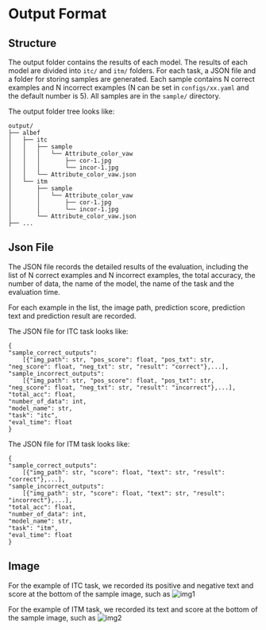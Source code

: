 # Output Format

## Structure
The output folder contains the results of each model. The results of each model are divided into `itc/` and `itm/` folders. For each task, a JSON file and a folder for storing samples are generated. Each sample contains N correct examples and N incorrect examples (N can be set in `configs/xx.yaml` and the default number is 5). All samples are in the `sample/` directory.

The output folder tree looks like:
```
output/
├── albef
│   ├── itc
│   │   ├── sample
│   │   │   └── Attribute_color_vaw
│   │   │       ├── cor-1.jpg
│   │   │       └── incor-1.jpg
│   │   └── Attribute_color_vaw.json
│   └── itm
│       ├── sample
│       │   └── Attribute_color_vaw
│       │       ├── cor-1.jpg
│       │       └── incor-1.jpg
│       └── Attribute_color_vaw.json
├── ...
```
## Json File
The JSON file records the detailed results of the evaluation, including the list of N correct examples and N incorrect examples, the total accuracy, the number of data, the name of the model, the name of the task and the evaluation time.

For each example in the list, the image path, prediction score, prediction text and prediction result are recorded.

The JSON file for ITC task looks like:
```
{
"sample_correct_outputs": 
    [{"img_path": str, "pos_score": float, "pos_txt": str, "neg_score": float, "neg_txt": str, "result": "correct"},...], 
"sample_incorrect_outputs": 
    [{"img_path": str, "pos_score": float, "pos_txt": str, "neg_score": float, "neg_txt": str, "result": "incorrect"},...], 
"total_acc": float, 
"number_of_data": int, 
"model_name": str, 
"task": "itc", 
"eval_time": float
}
```

The JSON file for ITM task looks like:
```
{
"sample_correct_outputs": 
    [{"img_path": str, "score": float, "text": str, "result": "correct"},...], 
"sample_incorrect_outputs": 
    [{"img_path": str, "score": float, "text": str, "result": "incorrect"},...], 
"total_acc": float, 
"number_of_data": int, 
"model_name": str, 
"task": "itm", 
"eval_time": float
}
```
## Image
For the example of ITC task, we recorded its positive and negative text and score at the bottom of the sample image, such as ![img1](./output/albef/itc/sample/Attribute_color_vaw/cor-5.jpg)

For the example of ITM task, we recorded its text and score at the bottom of the sample image, such as ![img2](./output/albef/itm/sample/Attribute_color_vaw/cor-3.jpg)


